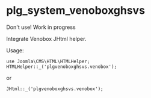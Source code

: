 # plg_system_venoboxghsvs
Don't use! Work in progress

Integrate Venobox JHtml helper.

Usage:
```
use Joomla\CMS\HTML\HTMLHelper;
HTMLHelper::_('plgvenoboxghsvs.venobox');
```
or
```
JHtml::_('plgvenoboxghsvs.venobox');
```
